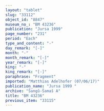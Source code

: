 ```yaml
---
layout: "tablet"
slug: "33112"
object_id: "8847"
museum_no_: "BM 43236"
publication: "Jursa 1999"
page_number: "231"
period: "Each"
type_and_content: "-"
day_remark: "[-]"
month: "-"
month_remark: "[-]"
year_remark: "[-]"
king: "-"
king_remark: "[-]"
paraphrase: "Fragment"
imported: "Matthias Adelhofer (07/06/17)"
publication_name: "Jursa 1999 "
archive: "Šangû-Šamaš A"
title: "BM 43236"
previous_item: "33115"
---
```

